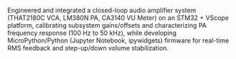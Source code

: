 Engineered and integrated a closed-loop audio amplifier system (THAT2180C VCA, LM380N PA, CA3140 VU Meter) on an STM32 + VScope platform, calibrating subsystem gains/offsets
and characterizing PA frequency response (100 Hz to 50 kHz), while developing MicroPython/Python (Jupyter Notebook, ipywidgets) firmware for real-time RMS feedback and
step-up/down volume stabilization.
